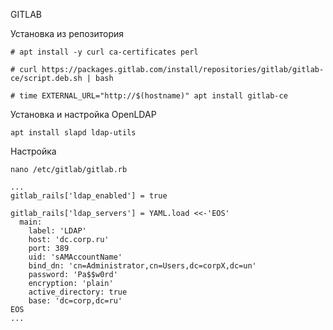 GITLAB

Установка из репозитория
```
# apt install -y curl ca-certificates perl

# curl https://packages.gitlab.com/install/repositories/gitlab/gitlab-ce/script.deb.sh | bash

# time EXTERNAL_URL="http://$(hostname)" apt install gitlab-ce
```


Установка и настройка OpenLDAP
```
apt install slapd ldap-utils
```

Настройка
```
nano /etc/gitlab/gitlab.rb
```
```
...
gitlab_rails['ldap_enabled'] = true

gitlab_rails['ldap_servers'] = YAML.load <<-'EOS'
  main:
    label: 'LDAP'
    host: 'dc.corp.ru'
    port: 389
    uid: 'sAMAccountName'
    bind_dn: 'cn=Administrator,cn=Users,dc=corpX,dc=un'
    password: 'Pa$$w0rd'
    encryption: 'plain'
    active_directory: true
    base: 'dc=corp,dc=ru'
EOS
...
```
